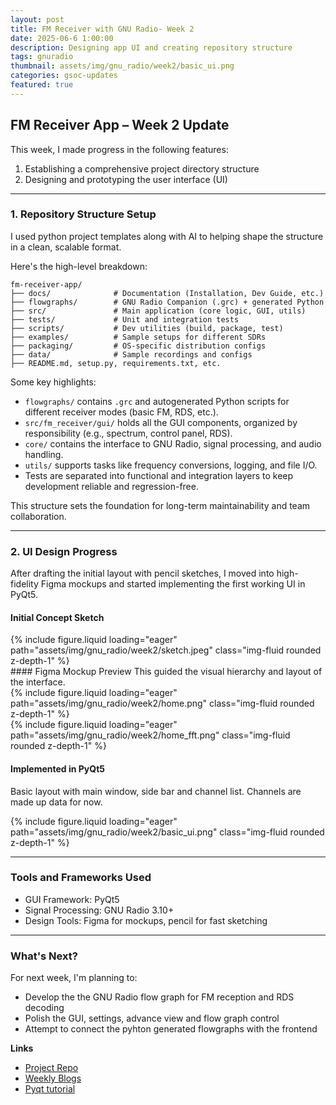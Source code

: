 ```yaml
---
layout: post
title: FM Receiver with GNU Radio- Week 2
date: 2025-06-6 1:00:00
description: Designing app UI and creating repository structure
tags: gnuradio 
thumbnail: assets/img/gnu_radio/week2/basic_ui.png
categories: gsoc-updates
featured: true
---
```


## FM Receiver App – Week 2 Update

This week, I made progress in the following features:

1. Establishing a comprehensive project directory structure  
2. Designing and prototyping the user interface (UI)

---

### 1. Repository Structure Setup

I used python project templates along with AI to helping shape the structure in a clean, scalable format. 

Here's the high-level breakdown:

```
fm-receiver-app/
├── docs/              # Documentation (Installation, Dev Guide, etc.)
├── flowgraphs/        # GNU Radio Companion (.grc) + generated Python
├── src/               # Main application (core logic, GUI, utils)
├── tests/             # Unit and integration tests
├── scripts/           # Dev utilities (build, package, test)
├── examples/          # Sample setups for different SDRs
├── packaging/         # OS-specific distribution configs
├── data/              # Sample recordings and configs
├── README.md, setup.py, requirements.txt, etc.
```

Some key highlights:

- `flowgraphs/` contains `.grc` and autogenerated Python scripts for different receiver modes (basic FM, RDS, etc.).
- `src/fm_receiver/gui/` holds all the GUI components, organized by responsibility (e.g., spectrum, control panel, RDS).
- `core/` contains the interface to GNU Radio, signal processing, and audio handling.
- `utils/` supports tasks like frequency conversions, logging, and file I/O.
- Tests are separated into functional and integration layers to keep development reliable and regression-free.

This structure sets the foundation for long-term maintainability and team collaboration.

---

### 2. UI Design Progress

After drafting the initial layout with pencil sketches, I moved into high-fidelity Figma mockups and started implementing the first working UI in PyQt5. 

#### Initial Concept Sketch

<div class="row">
    <div class="col-sm mt-3 mt-md-0">
        {% include figure.liquid loading="eager" path="assets/img/gnu_radio/week2/sketch.jpeg" class="img-fluid rounded z-depth-1" %}
    </div>
</div>
#### Figma Mockup Preview
This guided the visual hierarchy and layout of the interface.

<div class="row">
    <div class="col-sm mt-3 mt-md-0">
        {% include figure.liquid loading="eager" path="assets/img/gnu_radio/week2/home.png" class="img-fluid rounded z-depth-1" %}
    </div>
    <div class="col-sm mt-3 mt-md-0">
        {% include figure.liquid loading="eager" path="assets/img/gnu_radio/week2/home_fft.png" class="img-fluid rounded z-depth-1" %}
    </div>
</div>


#### Implemented in PyQt5

Basic layout with main window, side bar and channel list. Channels are made up data for now.
<div class="row">
    <div class="col-sm mt-3 mt-md-0">
        {% include figure.liquid loading="eager" path="assets/img/gnu_radio/week2/basic_ui.png" class="img-fluid rounded z-depth-1" %}
    </div>
</div>

---

### Tools and Frameworks Used

- GUI Framework: PyQt5  
- Signal Processing: GNU Radio 3.10+  
- Design Tools: Figma for mockups, pencil for fast sketching

---

### What's Next?

For next week, I'm planning to:

- Develop the the GNU Radio flow graph for FM reception and RDS decoding
- Polish the GUI, settings, advance view and flow graph control
- Attempt to connect the pyhton generated flowgraphs with the frontend


**Links**

- [Project Repo](https://github.com/StudHamza/GNU-Radio-FM-App)
- [Weekly Blogs](https://studhamza.github.io/hamza-folio/blog/tag/gnuradio/)
- [Pyqt tutorial](https://www.pythonguis.com/pyqt5-tutorial/)